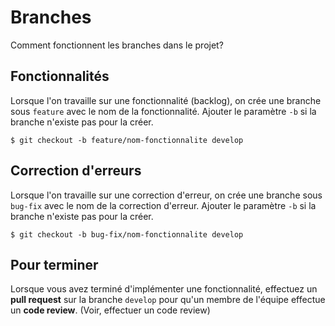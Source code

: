 
Branches
========

Comment fonctionnent les branches dans le projet?

## Fonctionnalités
Lorsque l'on travaille sur une fonctionnalité (backlog), on crée une branche sous `feature` avec le nom de la fonctionnalité. Ajouter le paramètre `-b` si la branche n'existe pas pour la créer.

```
$ git checkout -b feature/nom-fonctionnalite develop
```

## Correction d'erreurs
Lorsque l'on travaille sur une correction d'erreur, on crée une branche sous `bug-fix` avec le nom de la correction d'erreur. Ajouter le paramètre `-b` si la branche n'existe pas pour la créer.

```
$ git checkout -b bug-fix/nom-fonctionnalite develop
```

## Pour terminer
Lorsque vous avez terminé d'implémenter une fonctionnalité, effectuez un **pull request** sur la branche `develop` pour qu'un membre de l'équipe effectue un **code review**. (Voir, effectuer un code review)
